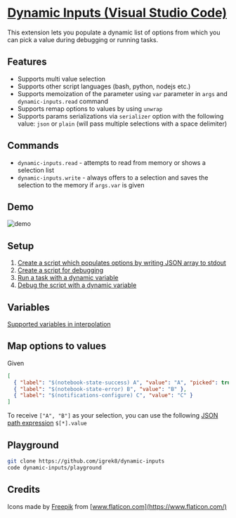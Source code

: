# [Dynamic Inputs (Visual Studio Code)](https://marketplace.visualstudio.com/items?itemName=igrek8.dynamic-inputs)

This extension lets you populate a dynamic list of options from which you can pick a value during debugging or running tasks.

## Features

- Supports multi value selection
- Supports other script languages (bash, python, nodejs etc.)
- Supports memoization of the parameter using `var` parameter in `args` and `dynamic-inputs.read` command
- Supports remap options to values by using `unwrap`
- Supports params serializations via `serializer` option with the following value: `json` or `plain` (will pass multiple selections with a space delimiter)

## Commands

- `dynamic-inputs.read` - attempts to read from memory or shows a selection list
- `dynamic-inputs.write` - always offers to a selection and saves the selection to the memory if `args.var` is given

## Demo

![demo](./docs/demo.gif)

## Setup

1. [Create a script which populates options by writing JSON array to stdout](./playground/populate.sh)
2. [Create a script for debugging](./playground/main.js)
3. [Run a task with a dynamic variable](./playground/.vscode/tasks.json)
4. [Debug the script with a dynamic variable](./playground/.vscode/launch.json)

## Variables

[Supported variables in interpolation](./src/extension.ts#L83-L86)

## Map options to values

Given

```json
[
  { "label": "$(notebook-state-success) A", "value": "A", "picked": true },
  { "label": "$(notebook-state-error) B", "value": "B" },
  { "label": "$(notifications-configure) C", "value": "C" }
]
```

To receive `["A", "B"]` as your selection, you can use the following [JSON path expression](https://www.npmjs.com/package/jsonpath) `$[*].value`

## Playground

```bash
git clone https://github.com/igrek8/dynamic-inputs
code dynamic-inputs/playground
```

## Credits

Icons made by [Freepik](https://www.freepik.com) from [www.flaticon.com](https://www.flaticon.com/)
